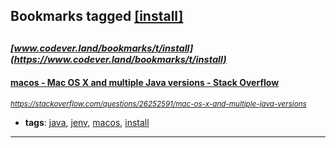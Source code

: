 ## Bookmarks tagged [[install]](https://www.codever.land/search?q=[install])

_<sup><sup>[www.codever.land/bookmarks/t/install](https://www.codever.land/bookmarks/t/install)</sup></sup>_
---
#### [macos - Mac OS X and multiple Java versions - Stack Overflow](https://stackoverflow.com/questions/26252591/mac-os-x-and-multiple-java-versions)
_<sup>https://stackoverflow.com/questions/26252591/mac-os-x-and-multiple-java-versions</sup>_

* **tags**: [java](../tagged/java.md), [jenv](../tagged/jenv.md), [macos](../tagged/macos.md), [install](../tagged/install.md)
---
